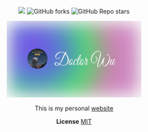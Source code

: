 <p align="center">
<img src="https://api.netlify.com/api/v1/badges/011da457-9ec5-41a8-ae63-733574c63873/deploy-status"></img>
<img alt="GitHub forks" src="https://img.shields.io/github/forks/Doctor-wu/Wh04m1">
<img alt="GitHub Repo stars" src="https://img.shields.io/github/stars/Doctor-wu/Wh04m1">
</p>
<p align="center">
  <img src='./public/og.svg' height='180'/>
</p>
<p align="center">
  This is my personal <a href="https://doctorwu.info">website</a>
</p>
<p align="center">
  <b>License</b>
  <a href="http://opensource.org/licenses/MIT">MIT</a>
</p>

